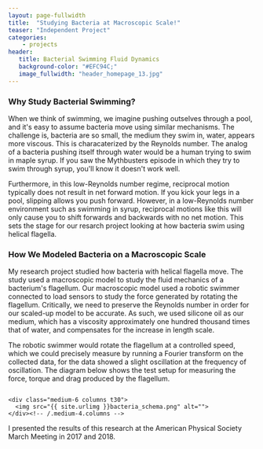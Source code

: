 ```yaml
---
layout: page-fullwidth
title:  "Studying Bacteria at Macroscopic Scale!"
teaser: "Independent Project"
categories:
    - projects
header:
   title: Bacterial Swimming Fluid Dynamics
   background-color: "#EFC94C;"
   image_fullwidth: "header_homepage_13.jpg"
---
```


### Why Study Bacterial Swimming?

When we think of swimming, we imagine pushing outselves through a pool, and it's easy to assume bacteria move using similar mechanisms. The challenge is, bacteria are so small, the medium they swim in, water, appears more viscous. This is characaterized by the Reynolds number. The analog of a bacteria pushing itself through water would be a human trying to swim in maple syrup. If you saw the Mythbusters episode in which they try to swim through syrup, you'll know it doesn't work well. 

Furthermore, in this low-Reynolds number regime, reciprocal motion typically does not result in net forward motion. If you kick your legs in a pool, slipping allows you push forward. However, in a low-Reynolds number environment such as swimming in syrup, reciprocal motions like this will only cause you to shift forwards and backwards with no net motion. This sets the stage for our resarch project looking at how bacteria swim using helical flagella. 

### How We Modeled Bacteria on a Macroscopic Scale

My research project studied how bacteria with helical flagella move. The study used a macroscopic model to study the fluid mechanics of a bacterium's flagellum. Our macroscopic model used a robotic swimmer connected to load sensors to study the force generated by rotating the flagellum. Critically, we need to preserve the Reynolds number in order for our scaled-up model to be accurate. As such, we used silicone oil as our medium, which has a viscosity approximately one hundred thousand times that of water, and compensates for the increase in length scale.

The robotic swimmer would rotate the flagellum at a controlled speed, which we could precisely measure by running a Fourier transform on the collected data, for the data showed a slight oscillation at the frequency of oscillation. The diagram below shows the test setup for measuring the force, torque and drag produced by the flagellum. 

<div class="row">
    <div class="medium-6 columns t30">
    <img src="{{ site.urlimg }}bacteria_robot.png" alt="">
    </div><!-- /.medium-4.columns -->

    <div class="medium-6 columns t30">
      <img src="{{ site.urlimg }}bacteria_schema.png" alt="">
    </div><!-- /.medium-4.columns -->

</div><!-- /.row -->

I presented the results of this research at the American Physical Society March Meeting in 2017 and 2018.